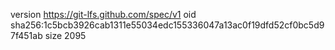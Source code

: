 version https://git-lfs.github.com/spec/v1
oid sha256:1c5bcb3926cab1311e55034edc155336047a13ac0f19dfd52cf0bc5d97f451ab
size 2095
